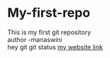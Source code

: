 # My-first-repo
This is my first git repository
<br>
author -manaswini<br>
hey git git status
[my website link](https://astounding-tiramisu-b6b719.netlify.app)
